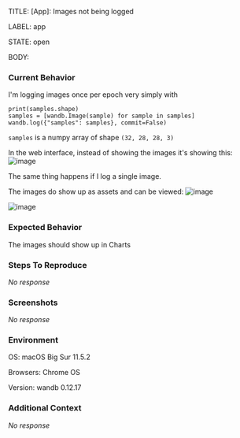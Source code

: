 TITLE:
[App]: Images not being logged

LABEL:
app

STATE:
open

BODY:
### Current Behavior

I'm logging images once per epoch very simply with
```
print(samples.shape)
samples = [wandb.Image(sample) for sample in samples]
wandb.log({"samples": samples}, commit=False)
```
`samples` is a numpy array of shape `(32, 28, 28, 3)`

In the web interface, instead of showing the images it's showing this:
![image](https://user-images.githubusercontent.com/8164679/173125867-243f02da-e518-437d-aa35-ea1f17b22bb1.png)

The same thing happens if I log a single image.

The images do show up as assets and can be viewed:
![image](https://user-images.githubusercontent.com/8164679/173126273-adea20da-899f-4c61-80cd-b10bb6833876.png)

![image](https://user-images.githubusercontent.com/8164679/173126332-85a107e2-8568-479f-9e9c-5e2d5e2f428a.png)


### Expected Behavior

The images should show up in Charts

### Steps To Reproduce

_No response_

### Screenshots

_No response_

### Environment

OS: macOS Big Sur 11.5.2 

Browsers: Chrome OS

Version: wandb 0.12.17


### Additional Context

_No response_

